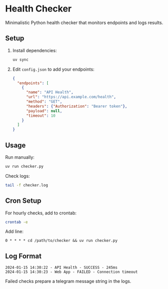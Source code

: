 # Health Checker

Minimalistic Python health checker that monitors endpoints and logs results.

## Setup

1. Install dependencies:
   ```bash
   uv sync
   ```

2. Edit `config.json` to add your endpoints:
   ```json
   {
     "endpoints": [
       {
         "name": "API Health",
         "url": "https://api.example.com/health",
         "method": "GET",
         "headers": {"Authorization": "Bearer token"},
         "payload": null,
         "timeout": 10
       }
     ]
   }
   ```

## Usage

Run manually:
```bash
uv run checker.py
```

Check logs:
```bash
tail -f checker.log
```

## Cron Setup

For hourly checks, add to crontab:
```bash
crontab -e
```

Add line:
```
0 * * * * cd /path/to/checker && uv run checker.py
```

## Log Format

```
2024-01-15 14:30:22 - API Health - SUCCESS - 245ms
2024-01-15 14:30:23 - Web App - FAILED - Connection timeout
```

Failed checks prepare a telegram message string in the logs.